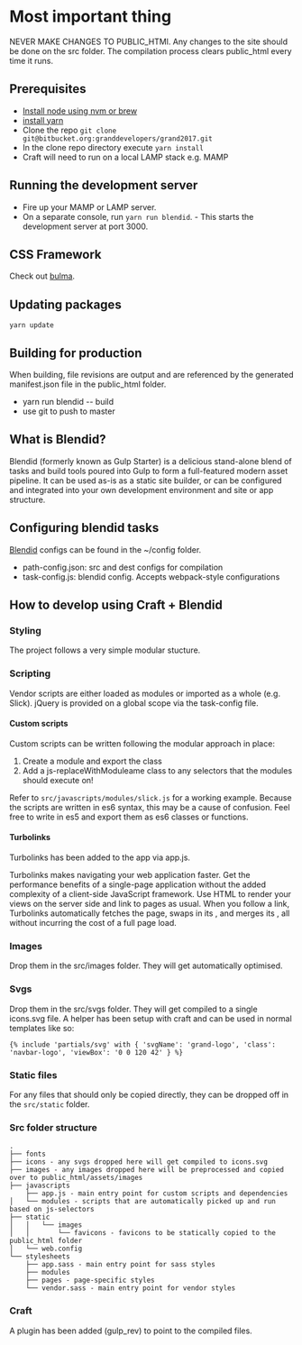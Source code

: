 # Most important thing
NEVER MAKE CHANGES TO PUBLIC_HTMl. Any changes to the site should be done on the src folder. The compilation process clears public_html every time it runs.

## Prerequisites
* [Install node using nvm or brew](https://github.com/creationix/nvm#installation)
* [install yarn](https://yarnpkg.com/lang/en/docs/install/)
* Clone the repo `git clone git@bitbucket.org:granddevelopers/grand2017.git`
* In the clone repo directory execute `yarn install`
* Craft will need to run on a local LAMP stack e.g. MAMP

## Running the development server
* Fire up your MAMP or LAMP server.
* On a separate console, run `yarn run blendid`. - This starts the development server at port 3000.

## CSS Framework
Check out [bulma](http://bulma.io/).

## Updating packages
```
yarn update
```

## Building for production
When building, file revisions are output and are referenced by the generated manifest.json file in the public_html folder.
* yarn run blendid -- build
* use git to push to master

## What is Blendid?
Blendid (formerly known as Gulp Starter) is a delicious stand-alone blend of tasks and build tools poured into Gulp to form a full-featured modern asset pipeline. It can be used as-is as a static site builder, or can be configured and integrated into your own development environment and site or app structure.

## Configuring blendid tasks
[Blendid](https://github.com/vigetlabs/blendid) configs can be found in the ~/config folder.
* path-config.json: src and dest configs for compilation
* task-config.js: blendid config. Accepts webpack-style configurations

## How to develop using Craft + Blendid
### Styling
The project follows a very simple modular stucture.

### Scripting
Vendor scripts are either loaded as modules or imported as a whole (e.g. Slick). jQuery is provided on a global scope via the task-config file.

#### Custom scripts
Custom scripts can be written following the modular approach in place:
1. Create a module and export the class
2. Add a js-replaceWithModuleame class to any selectors that the modules should execute on!

Refer to `src/javascripts/modules/slick.js` for a working example. Because the scripts are written in es6 syntax, this may be a cause of confusion. Feel free to write in es5 and export them as es6 classes or functions.

#### Turbolinks
Turbolinks has been added to the app via app.js.

Turbolinks makes navigating your web application faster. Get the performance benefits of a single-page application without the added complexity of a client-side JavaScript framework. Use HTML to render your views on the server side and link to pages as usual. When you follow a link, Turbolinks automatically fetches the page, swaps in its <body>, and merges its <head>, all without incurring the cost of a full page load.

### Images
Drop them in the src/images folder. They will get automatically optimised.

### Svgs
Drop them in the src/svgs folder. They will get compiled to a single icons.svg file. A helper has been setup with craft and can be used in normal templates like so:

```
{% include 'partials/svg' with { 'svgName': 'grand-logo', 'class': 'navbar-logo', 'viewBox': '0 0 120 42' } %}
```

### Static files
For any files that should only be copied directly, they can be dropped off in the `src/static` folder.

### Src folder structure
```
.
├── fonts
├── icons - any svgs dropped here will get compiled to icons.svg
├── images - any images dropped here will be preprocessed and copied over to public_html/assets/images
├── javascripts
    ├── app.js - main entry point for custom scripts and dependencies
│   └── modules - scripts that are automatically picked up and run based on js-selectors
├── static
│   │   └── images
│   │       └── favicons - favicons to be statically copied to the public_html folder
│   └── web.config
└── stylesheets
    ├── app.sass - main entry point for sass styles
    ├── modules
    ├── pages - page-specific styles
    └── vendor.sass - main entry point for vendor styles

```

### Craft
A plugin has been added (gulp_rev) to point to the compiled files.
